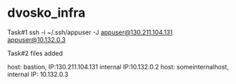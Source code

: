 # dvosko_infra
Task#1
ssh -i ~/.ssh/appuser -J appuser@130.211.104.131  appuser@10.132.0.3

Task#2
files added

host: bastion, IP:130.211.104.131 internal IP:10.132.0.2
host: someinternalhost, internal IP: 10.132.0.3
